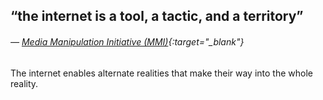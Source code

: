<a name="mediamanipulation01"></a>

## “the internet is a tool, a tactic, and a territory”
###### — [Media Manipulation Initiative (MMI)](https://datasociety.net/research/media-manipulation/){:target="_blank"}

The internet enables alternate realities that make their way into the whole reality. 

